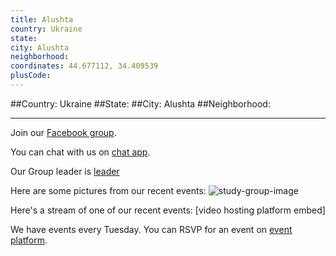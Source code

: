 ```yaml
---
title: Alushta
country: Ukraine
state: 
city: Alushta
neighborhood: 
coordinates: 44.677112, 34.409539
plusCode:
---
```


##Country: Ukraine
##State: 
##City: Alushta
##Neighborhood: 
*****
Join our [Facebook group](https://www.facebook.com/groups/free.code.camp.alushta).

You can chat with us on [chat app]().

Our Group leader is [leader]()

Here are some pictures from our recent events:
![study-group-image]()

Here's a stream of one of our recent events:
[video hosting platform embed]

We have events every Tuesday. You can RSVP for an event on [event platform]().
